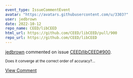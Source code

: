 ```yaml
---
event_type: IssueCommentEvent
avatar: "https://avatars.githubusercontent.com/u/3303?"
user: jedbrown
date: 2022-10-12
repo_name: CEED/libCEED
html_url: https://github.com/CEED/libCEED/pull/900
repo_url: https://github.com/CEED/libCEED
---
```


<a href='https://github.com/jedbrown' target='_blank'>jedbrown</a> commented on issue <a href='https://github.com/CEED/libCEED/pull/900' target='_blank'>CEED/libCEED#900</a>.

<small>Does it converge at the correct order of accuracy?...</small>

<a href='https://github.com/CEED/libCEED/pull/900' target='_blank'>View Comment</a>